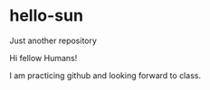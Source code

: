 # hello-sun
Just another repository


Hi fellow Humans!

I am practicing github and looking forward to class.
